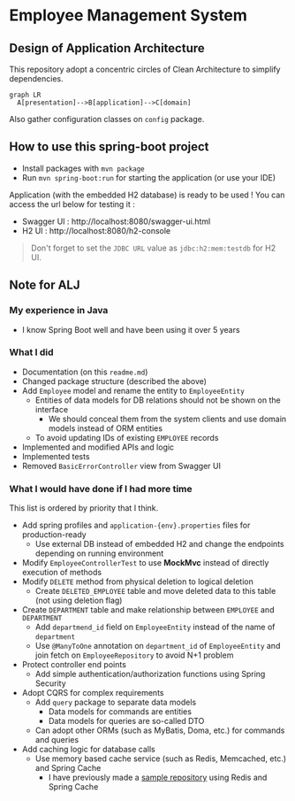 
# Employee Management System
## Design of Application Architecture
This repository adopt a concentric circles of Clean Architecture to simplify dependencies.

```mermaid
graph LR
  A[presentation]-->B[application]-->C[domain]
```

Also gather configuration classes on `config` package.

## How to use this spring-boot project

- Install packages with `mvn package`
- Run `mvn spring-boot:run` for starting the application (or use your IDE)

Application (with the embedded H2 database) is ready to be used ! You can access the url below for testing it :

- Swagger UI : http://localhost:8080/swagger-ui.html
- H2 UI : http://localhost:8080/h2-console

> Don't forget to set the `JDBC URL` value as `jdbc:h2:mem:testdb` for H2 UI.


<!--
### Instructions

- download the zip file of this project
- create a repository in your own github named 'java-challenge'
- clone your repository in a folder on your machine
- extract the zip file in this folder
- commit and push

- Enhance the code in any ways you can see, you are free! Some possibilities:
  - Add tests
  - Change syntax
  - Protect controller end points
  - Add caching logic for database calls
  - Improve doc and comments
  - Fix any bug you might find
- Edit readme.md and add any comments. It can be about what you did, what you would have done if you had more time, etc.
- Send us the link of your repository.

#### Restrictions
- use java 8


#### What we will look for
- Readability of your code
- Documentation
- Comments in your code 
- Appropriate usage of spring boot
- Appropriate usage of packages
- Is the application running as expected
- No performance issues

-->

## Note for ALJ
### My experience in Java
- I know Spring Boot well and have been using it over 5 years

### What I did
- Documentation (on this `readme.md`)
- Changed package structure (described the above)
- Add `Employee` model and rename the entity to `EmployeeEntity`
  - Entities of data models for DB relations should not be shown on the interface
    - We should conceal them from the system clients and use domain models instead of ORM entities
  - To avoid updating IDs of existing `EMPLOYEE` records
- Implemented and modified APIs and logic
- Implemented tests
- Removed `BasicErrorController` view from Swagger UI

### What I would have done if I had more time
This list is ordered by priority that I think.

- Add spring profiles and `application-{env}.properties` files for production-ready
  - Use external DB instead of embedded H2 and change the endpoints depending on running environment
- Modify `EmployeeControllerTest` to use **MockMvc** instead of directly execution of methods
- Modify `DELETE` method from physical deletion to logical deletion
  - Create `DELETED_EMPLOYEE` table and move deleted data to this table (not using deletion flag)
- Create `DEPARTMENT` table and make relationship between `EMPLOYEE` and `DEPARTMENT`
  - Add `departmend_id` field on `EmployeeEntity` instead of the name of `department`
  - Use `@ManyToOne` annotation on `department_id` of `EmployeeEntity` and join fetch on `EmployeeRepository` to avoid N+1 problem
- Protect controller end points
  - Add simple authentication/authorization functions using Spring Security
- Adopt CQRS for complex requirements
  - Add `query` package to separate data models
    - Data models for commands are entities
    - Data models for queries are so-called DTO
  - Can adopt other ORMs (such as MyBatis, Doma, etc.) for commands and queries
- Add caching logic for database calls
  - Use memory based cache service (such as Redis, Memcached, etc.) and Spring Cache
    - I have previously made a [sample repository](https://github.com/tobachi/sandbox-spring-cache) using Redis and Spring Cache 
